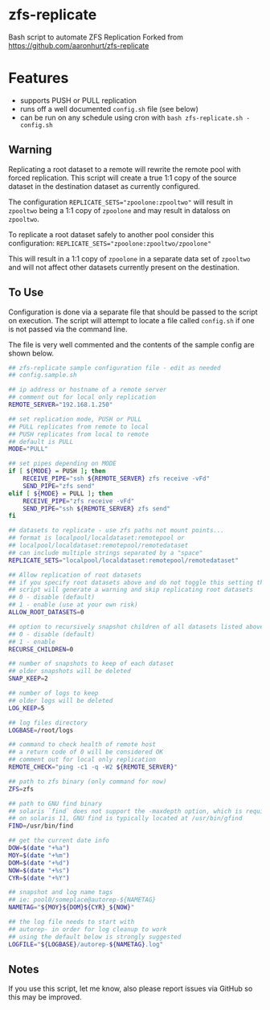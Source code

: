 # zfs-replicate
Bash script to automate ZFS Replication
Forked from https://github.com/aaronhurt/zfs-replicate

# Features
- supports PUSH or PULL replication
- runs off a well documented `config.sh` file (see below)
- can be run on any schedule using cron with `bash zfs-replicate.sh -config.sh`

Warning
-------

Replicating a root dataset to a remote will rewrite the remote pool with forced replication.  This script will create
a true 1:1 copy of the source dataset in the destination dataset as currently configured.

The configuration ```REPLICATE_SETS="zpoolone:zpooltwo"``` will result in ```zpooltwo``` being a 1:1 copy of ```zpoolone```
and may result in dataloss on ```zpooltwo```.

To replicate a root dataset safely to another pool consider this configuration: ```REPLICATE_SETS="zpoolone:zpooltwo/zpoolone"```

This will result in a 1:1 copy of ```zpoolone``` in a separate data set of ```zpooltwo``` and will not affect other datasets currently present on the destination.

To Use
------

Configuration is done via a separate file that should be passed to the script on execution.  The script will attempt to locate a file called ```config.sh``` if one is not passed via the command line.

The file is very well commented and the contents of the sample config are shown below.

```bash
## zfs-replicate sample configuration file - edit as needed
## config.sample.sh

## ip address or hostname of a remote server
## comment out for local only replication
REMOTE_SERVER="192.168.1.250"

## set replication mode, PUSH or PULL
## PULL replicates from remote to local
## PUSH replicates from local to remote
## default is PULL
MODE="PULL"

## set pipes depending on MODE
if [ ${MODE} = PUSH ]; then
    RECEIVE_PIPE="ssh ${REMOTE_SERVER} zfs receive -vFd"
    SEND_PIPE="zfs send"
elif [ ${MODE} = PULL ]; then
    RECEIVE_PIPE="zfs receive -vFd"
    SEND_PIPE="ssh ${REMOTE_SERVER} zfs send"
fi

## datasets to replicate - use zfs paths not mount points...
## format is localpool/localdataset:remotepool or
## localpool/localdataset:remotepool/remotedataset
## can include multiple strings separated by a "space"
REPLICATE_SETS="localpool/localdataset:remotepool/remotedataset"

## Allow replication of root datasets
## if you specify root datasets above and do not toggle this setting the
## script will generate a warning and skip replicating root datasets
## 0 - disable (default)
## 1 - enable (use at your own risk)
ALLOW_ROOT_DATASETS=0

## option to recursively snapshot children of all datasets listed above
## 0 - disable (default)
## 1 - enable
RECURSE_CHILDREN=0

## number of snapshots to keep of each dataset
## older snapshots will be deleted
SNAP_KEEP=2

## number of logs to keep
## older logs will be deleted
LOG_KEEP=5

## log files directory
LOGBASE=/root/logs

## command to check health of remote host
## a return code of 0 will be considered OK
## comment out for local only replication
REMOTE_CHECK="ping -c1 -q -W2 ${REMOTE_SERVER}"

## path to zfs binary (only command for now)
ZFS=zfs

## path to GNU find binary
## solaris `find` does not support the -maxdepth option, which is required
## on solaris 11, GNU find is typically located at /usr/bin/gfind
FIND=/usr/bin/find

## get the current date info
DOW=$(date "+%a")
MOY=$(date "+%m")
DOM=$(date "+%d")
NOW=$(date "+%s")
CYR=$(date "+%Y")

## snapshot and log name tags
## ie: pool0/someplace@autorep-${NAMETAG}
NAMETAG="${MOY}${DOM}${CYR}_${NOW}"

## the log file needs to start with
## autorep- in order for log cleanup to work
## using the default below is strongly suggested
LOGFILE="${LOGBASE}/autorep-${NAMETAG}.log"
```

Notes
-----
If you use this script, let me know, also please report issues via GitHub so this may be improved.
